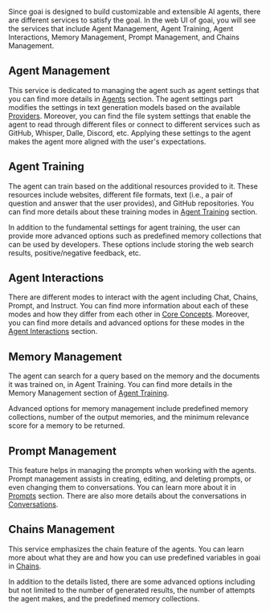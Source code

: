 Since goai is designed to build customizable and extensible AI agents, there are different services to satisfy the goal. In the web UI of goai, you will see the services that include Agent Management, Agent Training, Agent Interactions, Memory Management, Prompt Management, and Chains Management.

## Agent Management
This service is dedicated to managing the agent such as agent settings that you can find more details in [Agents](https://AidanCampbell97.github.io/goai/2-Concepts/3-Agents.html) section. The agent settings part modifies the settings in text generation models based on the available [Providers](https://AidanCampbell97.github.io/goai/2-Concepts/2-Providers.html). Moreover, you can find the file system settings that enable the agent to read through different files or connect to different services such as GitHub, Whisper, Dalle, Discord, etc. Applying these settings to the agent makes the agent more aligned with the user's expectations.

## Agent Training
The agent can train based on the additional resources provided to it. These resources include websites, different file formats, text (i.e., a pair of question and answer that the user provides), and GitHub repositories. You can find more details about these training modes in [Agent Training](https://AidanCampbell97.github.io/goai/2-Concepts/8-Agent%20Training.html) section.

In addition to the fundamental settings for agent training, the user can provide more advanced options such as predefined memory collections that can be used by developers. These options include storing the web search results, positive/negative feedback, etc.

## Agent Interactions
There are different modes to interact with the agent including Chat, Chains, Prompt, and Instruct. You can find more information about each of these modes and how they differ from each other in [Core Concepts](https://AidanCampbell97.github.io/goai/2-Concepts/0-Core%20Concepts.html). Moreover, you can find more details and advanced options for these modes in the [Agent Interactions](https://AidanCampbell97.github.io/goai/2-Concepts/9-Agent%20Interactions.html) section.

## Memory Management
The agent can search for a query based on the memory and the documents it was trained on, in Agent Training. You can find more details in the Memory Management section of [Agent Training](https://AidanCampbell97.github.io/goai/2-Concepts/8-Agent%20Training.html).

Advanced options for memory management include predefined memory collections, number of the output memories, and the minimum relevance score for a memory to be returned.

## Prompt Management
This feature helps in managing the prompts when working with the agents. Prompt management assists in creating, editing, and deleting prompts, or even changing them to conversations. You can learn more about it in [Prompts](https://AidanCampbell97.github.io/goai/2-Concepts/5-Prompts.html) section. There are also more details about the conversations in [Conversations](https://AidanCampbell97.github.io/goai/2-Concepts/7-Conversations.html).

## Chains Management
This service emphasizes the chain feature of the agents. You can learn more about what they are and how you can use predefined variables in goai in [Chains](https://AidanCampbell97.github.io/goai/2-Concepts/6-Chains.html).

In addition to the details listed, there are some advanced options including but not limited to the number of generated results, the number of attempts the agent makes, and the predefined memory collections.
